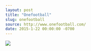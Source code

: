 ```yaml
---
layout: post
title: "Onefootball"
slug: onefootball
source: http://www.onefootball.com/
date: 2015-1-22 00:00:00 -0700
---
```


<img src="{{ site.url }}/assets/img/screenshots/onefootball.jpg">
